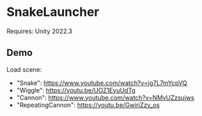 # SnakeLauncher

Requires: Unity 2022.3

## Demo

Load scene:

* "Snake": https://www.youtube.com/watch?v=jg7L7mYcpVQ
* "Wiggle": https://youtu.be/UOZ1EyuUdTg
* "Cannon": https://www.youtube.com/watch?v=NMvUZzsujws
* "RepeatingCannon": https://youtu.be/GwiriZzy_os

